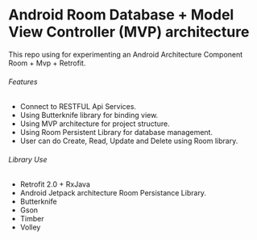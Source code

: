 # Android Room Database + Model View Controller (MVP) architecture

This repo using for experimenting an Android Architecture Component Room + Mvp + Retrofit.

###### Features
- Connect to RESTFUL Api Services.
- Using Butterknife library for binding view.
- Using MVP architecture for project structure.
- Using Room Persistent Library for database management.
- User can do Create, Read, Update and Delete using Room library.

###### Library Use
- Retrofit 2.0 + RxJava
- Android Jetpack architecture Room Persistance Library.
- Butterknife
- Gson 
- Timber
- Volley

